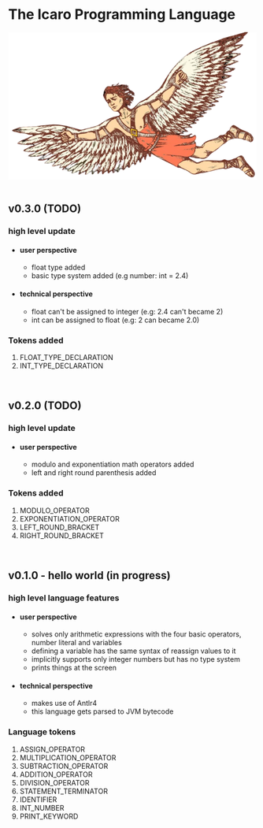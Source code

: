 # The Icaro Programming Language

<img align="center" style="width:550px;height:300px" src="./images/icaro_logo.png">

<br>
<br>

## v0.3.0 (TODO)

### high level update
* #### user perspective
  * float type added
  * basic type system added (e.g number: int = 2.4)
* #### technical perspective
  * float can't be assigned to integer (e.g: 2.4 can't became 2)
  * int can be assigned to float (e.g: 2 can became 2.0)

### Tokens added

1. FLOAT_TYPE_DECLARATION
2. INT_TYPE_DECLARATION

<br>

## v0.2.0 (TODO)

### high level update
* #### user perspective
    * modulo and exponentiation math operators added
    * left and right round parenthesis added

### Tokens added

1. MODULO_OPERATOR
2. EXPONENTIATION_OPERATOR
3. LEFT_ROUND_BRACKET
4. RIGHT_ROUND_BRACKET

<br>

## v0.1.0 - hello world (in progress)

### high level language features
* #### user perspective
  * solves only arithmetic expressions with the four basic operators, number literal and variables
  * defining a variable has the same syntax of reassign values to it 
  * implicitly supports only integer numbers but has no type system
  * prints things at the screen
* #### technical perspective
  * makes use of Antlr4
  * this language gets parsed to JVM bytecode

### Language tokens

1. ASSIGN_OPERATOR
2. MULTIPLICATION_OPERATOR
3. SUBTRACTION_OPERATOR
4. ADDITION_OPERATOR
5. DIVISION_OPERATOR
10. STATEMENT_TERMINATOR
11. IDENTIFIER
12. INT_NUMBER
13. PRINT_KEYWORD
